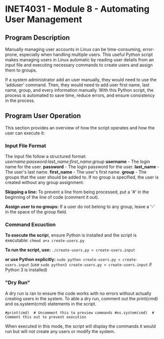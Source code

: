 # INET4031 - Module 8 - Automating User Management


## Program Description

Manually managing user accounts in Linux can be time-consuming, error-prone, especially when handling multiple users. This useful Python script makes managing users in Linux automatic by reading user details from an input file and executing necessary commands to create users and assign them to groups. 

If a system administrator add an user manually, they would need to use the 'adduser' command. Then, they would need to add user first name, last name, group, and every information manually. With this Python script, the process is automated to save time, reduce errors, and ensure consistency in the process.
  
##  Program User Operation

This section provides an overview of how the script operates and how the user can execute it:

### Input File Format

The input file follow a structured format: 
*username:password:last_name:first_name:group*
**username** - The login name for the user.
**password** - The login password for the user.
**last_name** - The user's last name.
**first_name** - The user's first name.
**group** - The groups that the user should be added to. If no group is specified, the user is created without any group assignment.

**Skipping a line:** To prevent a line from being processed, put a '#' in the beginning of the line of code (comment it out). 

**Assign user to no groups:** If a user do not belong to any group, leave a '-' in the space of the group field.

### Command Excuction

**To execute the scrip**t, ensure Python is installed and the script is executable:
`chmod a+x create-users.py`

**To run the script, use:**
`./create-users.py < create-users.input`

**or use Python explicitly:**
`sudo python create-users.py < create-users.input`
(use `sudo python3 create-users.py < create-users.input` if Python 3 is installed)

### "Dry Run"

A dry run is ran to ensure the code works with no errors without actually creating users in the system. To able a dry run, comment out the print(cmd) and os.system(cmd) statements in the script.

`#print(cmd)  # Uncomment this to preview commands
#os.system(cmd)  # Comment this out to prevent execution`

When executed in this mode, the script will display the commands it would run but will not create any users or modify the system. 
